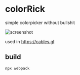 # colorRick

simple colorpicker without bullshit

![screenshot](https://github.com/pandrr/colorRick/assets/98792/4d580d68-1848-4cea-8f3e-f03c63ac521e)

used in https://cables.gl

## build

`npx webpack`
